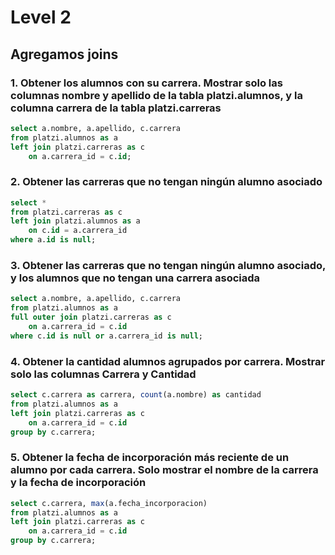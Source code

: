 # Level 2
## Agregamos joins

### 1. Obtener los alumnos con su carrera. Mostrar solo las columnas nombre y apellido de la tabla **platzi.alumnos**, y la columna carrera de la tabla **platzi.carreras**

```sql
select a.nombre, a.apellido, c.carrera
from platzi.alumnos as a
left join platzi.carreras as c
	on a.carrera_id = c.id;
```

### 2. Obtener las carreras que no tengan ningún alumno asociado

```sql
select *
from platzi.carreras as c
left join platzi.alumnos as a
	on c.id = a.carrera_id
where a.id is null;
```

### 3. Obtener las carreras que no tengan ningún alumno asociado, y los alumnos que no tengan una carrera asociada

```sql
select a.nombre, a.apellido, c.carrera
from platzi.alumnos as a
full outer join platzi.carreras as c
	on a.carrera_id = c.id
where c.id is null or a.carrera_id is null;
```

### 4. Obtener la cantidad alumnos agrupados por carrera. Mostrar solo las columnas Carrera y Cantidad

```sql
select c.carrera as carrera, count(a.nombre) as cantidad
from platzi.alumnos as a
left join platzi.carreras as c
	on a.carrera_id = c.id
group by c.carrera;
```

### 5. Obtener la fecha de incorporación más reciente de un alumno por cada carrera. Solo mostrar el nombre de la carrera y la fecha de incorporación

```sql
select c.carrera, max(a.fecha_incorporacion)
from platzi.alumnos as a
left join platzi.carreras as c
	on a.carrera_id = c.id
group by c.carrera;
```